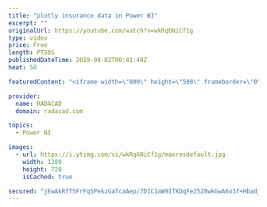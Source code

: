 ```yaml
---
title: "plotly insurance data in Power BI"
excerpt: ""
originalUrl: https://youtube.com/watch?v=wkRq6NiCf1g
type: video
price: Free
length: PT50S
publishedDateTime: 2019-08-02T00:41:48Z
heat: 50

featuredContent: "<iframe width=\"800\" height=\"500\" frameborder=\"0\" src=\"https://www.youtube.com/embed/wkRq6NiCf1g\" allow=\"accelerometer; autoplay; encrypted-media; gyroscope; picture-in-picture\" allowfullscreen></iframe>"

provider:
  name: RADACAD
  domain: radacad.com

topics:
  - Power BI

images:
  - url: https://i.ytimg.com/vi/wkRq6NiCf1g/maxresdefault.jpg
    width: 1280
    height: 720
    isCached: true

secured: "jEwAkRfT5FrFq5PekzGaTcaAep/7DIC1aW9ITKDqFeZ5Z8wkGwA6o3f+HbadjYHFB/T+gSstCxIBdwcHx6p1TMfgtKKBACbESKF3HApw3LE0+mqQrcWMDU9pzw8U8mmhRd087TCHHlFkD9qWncuZDsU74lPa6JPbPETjNEeCZ9WS9X2F8oQVN2B9WOempJTkPXASksCq6jMWjmgKz6dEtEKabgfc3e7ZaApT+91+EjixaAKiJqftXXtCfqn6BfhLNVrlQ8e+Y0R4JZD+RywyVO61t/PZK3EICnYC4enT7g4Ti/Bh3Fic+nf3Lo2fqG45MPjqX9uIOlMhg5rZyL0c0YOAOy/hX0lXUZBzaRBLvFBM40HWR87H1t7IHtJc7rGUgKfmqBjuY/bAbbgtYqJPwMvq39epIMsCInJlInV3rVk=;xLCEL3z/SMq/t7UudiKEHw=="
---
```


